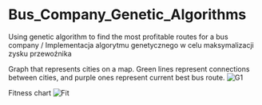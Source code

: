 # Bus_Company_Genetic_Algorithms
Using genetic algorithm to find the most profitable routes for a bus company / Implementacja algorytmu genetycznego w celu maksymalizacji zysku przewoźnika

Graph that represents cities on a map. Green lines represent connections between cities, and purple ones represent current best bus route.
![G1](https://user-images.githubusercontent.com/37414943/60082755-b149ad00-9734-11e9-971f-d8004ace4970.JPG)

Fitness chart
![Fit](https://user-images.githubusercontent.com/37414943/60082839-e1914b80-9734-11e9-9d95-ee1c39032d83.JPG)

